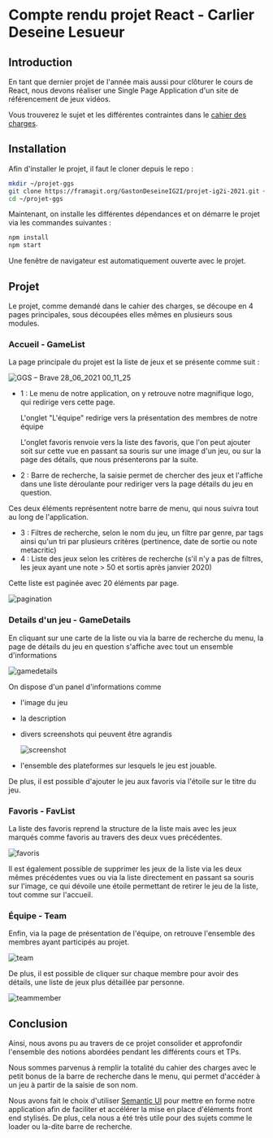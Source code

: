 # Compte rendu projet React - Carlier Deseine Lesueur

## Introduction

En tant que dernier projet de l'année mais aussi pour clôturer le cours de React, nous devons réaliser une Single Page Application d'un site de référencement de jeux vidéos.

Vous trouverez le sujet et les différentes contraintes dans le [cahier des charges](projet.md).

## Installation

Afin d'installer le projet, il faut le cloner depuis le repo :

```bash
mkdir ~/projet-ggs
git clone https://framagit.org/GastonDeseineIG2I/projet-ig2i-2021.git ~/projet-ggs
cd ~/projet-ggs
```

Maintenant, on installe les différentes dépendances et on démarre le projet via les commandes suivantes : 

```bash
npm install
npm start
```

Une fenêtre de navigateur est automatiquement ouverte avec le projet.

## Projet

Le projet, comme demandé dans le cahier des charges, se découpe en 4 pages principales, sous découpées elles mêmes en plusieurs sous modules.

### Accueil - GameList

La page principale du projet est la liste de jeux et se présente comme suit :

![GGS – Brave 28_06_2021 00_11_25](ressources/gamelist.png)

- 1 : Le menu de notre application, on y retrouve notre magnifique logo, qui redirige vers cette page.

  L'onglet "L'équipe" redirige vers la présentation des membres de notre équipe

  L'onglet favoris renvoie vers la liste des favoris, que l'on peut ajouter soit sur cette vue en passant sa souris sur une image d'un jeu, ou sur la page des détails, que nous présenterons par la suite.

- 2 : Barre de recherche, la saisie permet de chercher des jeux et l'affiche dans une liste déroulante pour rediriger vers la page détails du jeu en question.

Ces deux éléments représentent notre barre de menu, qui nous suivra tout au long de l'application.

- 3 : Filtres de recherche, selon le nom du jeu, un filtre par genre, par tags ainsi qu'un tri par plusieurs critères (pertinence, date de sortie ou note metacritic)
- 4 : Liste des jeux selon les critères de recherche (s'il n'y a pas de filtres, les jeux ayant une note > 50 et sortis après janvier 2020)

Cette liste est paginée avec 20 éléments par page.

![pagination](ressources/pagination.PNG)

### Details d'un jeu - GameDetails

En cliquant sur une carte de la liste ou via la barre de recherche du menu, la page de détails du jeu en question s'affiche avec tout un ensemble d'informations 

![gamedetails](ressources/gamedetails.png)

On dispose d'un panel d'informations comme 

- l'image du jeu

- la description

- divers screenshots qui peuvent être agrandis

  ![screenshot](ressources/screenshot.png)

- l'ensemble des plateformes sur lesquels le jeu est jouable.

De plus, il est possible d'ajouter le jeu aux favoris via l'étoile sur le titre du jeu.

### Favoris - FavList

La liste des favoris reprend la structure de la liste mais avec les jeux marqués comme favoris au travers des deux vues précédentes.

![favoris](ressources/favoris.png)

Il est également possible de supprimer les jeux de la liste via les deux mêmes précédentes vues ou via la liste directement en passant sa souris sur l'image, ce qui dévoile une étoile permettant de retirer le jeu de la liste, tout comme sur l'accueil.

### Équipe - Team

Enfin, via la page de présentation de l'équipe, on retrouve l'ensemble des membres ayant participés au projet. 

![team](ressources/team.png)

De plus, il est possible de cliquer sur chaque membre pour avoir des détails, une liste de jeux plus détaillée par personne.

![teammember](ressources/teammember.png)

## Conclusion

Ainsi, nous avons pu au travers de ce projet consolider et approfondir l'ensemble des notions abordées pendant les différents cours et TPs. 

Nous sommes parvenus à remplir la totalité du cahier des charges avec le petit bonus de la barre de recherche dans le menu, qui permet d'accéder à un jeu à partir de la saisie de son nom.

Nous avons fait le choix d'utiliser [Semantic UI](https://react.semantic-ui.com/) pour mettre en forme notre application afin de faciliter et accélérer la mise en place d'éléments front end stylisés. De plus, cela nous a été très utile pour des sujets comme le loader ou la-dite barre de recherche.
